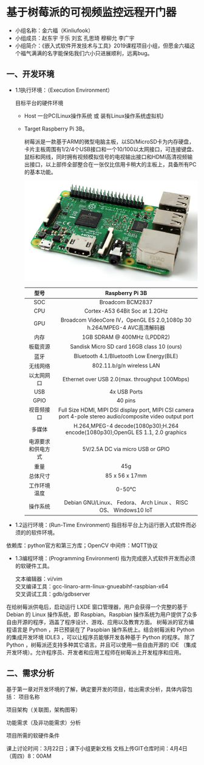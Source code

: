 # 基于树莓派的可视频监控远程开门器

- 小组名称：金六福（Kinliufook）
- 小组成员：赵东宇 于乐 刘玄 孔思琦 穆柳允 李广宇
- 小组简介：《嵌入式软件开发技术与工具》2019课程项目小组，但愿金六福这个福气满满的名字能保佑我们六小只进展顺利，远离bug。

## 一、开发环境

- 1.1执行环境：（Execution Environment）
    
    目标平台的硬件环境

  - Host
  	一台PC(Linux操作系统 或 装有Linux操作系统虚拟机)

  - Target
	Raspberry Pi 3B。

	树莓派是一款基于ARM的微型电脑主板，以SD/MicroSD卡为内存硬盘，卡片主板周围有1/2/4个USB接口和一个10/100以太网接口，可连接键盘、鼠标和网线，同时拥有视频模拟信号的电视输出接口和HDMI高清视频输出接口，以上部件全部整合在一张仅比信用卡稍大的主板上，具备所有PC的基本功能。

	![The Raspberry Pi 3 board](https://github.com/WolffyAndy/Kinliufook/blob/master/img/The%20Raspberry%20Pi%203%20board.png)



	| 型号 | Raspberry Pi 3B |
	| :---: | :---: |
	| SOC | Broadcom BCM2837 |
	| CPU | Cortex-A53 64Bit Soc at 1.2GHz |
	| GPU | Broadcom VideoCore IV，OpenGL ES 2.0,1080p 30 h.264/MPEG-4 AVC高清解码器 |
	| 内存 | 1GB SDRAM @ 400MHz (LPDDR2) |
	| 板载资源 | Sandisk Micro SD card 16GB class 10 (ours) |
	| 蓝牙 | Bluetooth 4.1/Bluetooth Low Energy(BLE) |
	| 无线网络 | 802.11.b/g/n wireless LAN |
	| 以太网网口 | Ethernet over USB 2.0(max. throughput 100Mbps) |
	| USB | 4x USB Ports |
	| GPIO | 40 pins |
	| 视音频接口 | Full Size HDMI, MIPI DSI display port, MIPI CSI camera port 4-pole stereo audio/composite video output port |
	| 多媒体 | H.264,MPEG-4 decode(1080p30);H.264 encode(1080p30);OpenGL ES 1.1, 2.0 graphics |
	| 电源要求和供电方式 | 5V/2.5A DC via micro USB or GPIO |
	| 重量 | 45g |
	| 总体尺寸 | 85 x 56 x 17mm |
	| 工作环境温度 | 0-50℃ |
	| 操作系统 | Debian GNU/Linux、 Fedora、 Arch Linux 、 RISC OS、 Windows10 IoT |

- 1.2运行环境：(Run-Time Environment)
  指目标平台上为运行嵌入式软件而必须的的软件环境。

依赖库：python官方和第三方库；OpenCV
中间件：MQTT协议


- 1.3编程环境：(Programming Environment)
  指为完成嵌入式软件开发而必须的软硬件工具。

  文本编辑器：vi/vim  
交叉编译工具：gcc-linaro-arm-linux-gnueabihf-raspbian-x64  
交叉调试工具：gdb/gdbserver

在给树莓派供电后，启动运行 LXDE 窗口管理器，用户会获得一个完整的基于 Debian 的 Linux 操作系统，即 Raspbian。Raspbian 操作系统为用户提供了众多自由开源的程序，涵盖了程序设计、游戏、应用以及教育方面。 树莓派的官方编程语言是 Python ，并已预装在了 Paspbian 操作系统上。结合树莓派和 Python 的集成开发环境 IDLE3 ，可以让程序员能够开发各种基于 Python 的程序。 除了 Python ，树莓派还支持多种其它语言。并且可以使用一些自由开源的 IDE （集成开发环境）。允许程序员、开发者和应用工程师在树莓派上开发程序和应用。





## 二、需求分析
基于第一章对开发环境的了解，确定要开发的项目，给出需求分析，具体内容包括：
项目名称

项目架构（关联图，架构图等）

功能需求（及非功能需求）分析

项目所需的软硬件条件

课上讨论时间：3月22日；课下小组更新文档
文档上传GIT仓库时间：4月4日（周四）8：00AM

